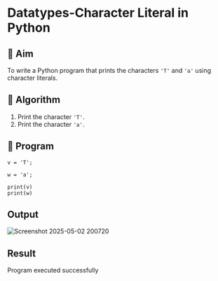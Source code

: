 # Datatypes-Character Literal in Python

## 🎯 Aim
To write a Python program that prints the characters `'T'` and `'a'` using character literals.

## 🧠 Algorithm
1. Print the character `'T'`.
2. Print the character `'a'`.

## 🧾 Program
```
v = 'T';
 
w = 'a';
 
print(v)
print(w)

```
## Output
![Screenshot 2025-05-02 200720](https://github.com/user-attachments/assets/98ceb77a-2beb-466d-9615-8118d1af8baf)

## Result
Program executed successfully
